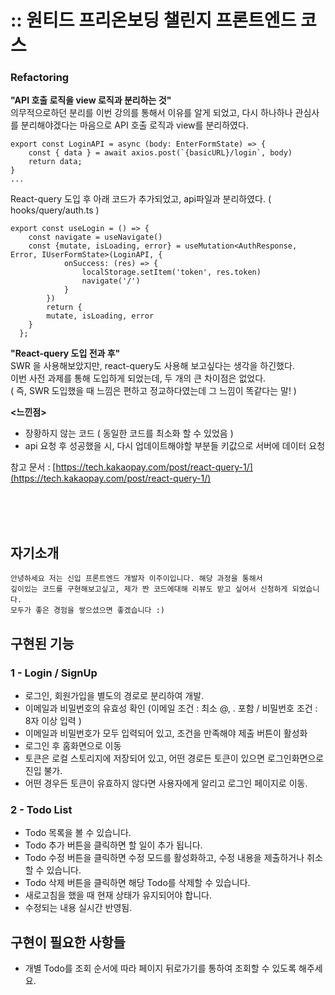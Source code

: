 # :: 원티드 프리온보딩 챌린지 프론트엔드 코스 

### Refactoring 
**"API 호출 로직을 view 로직과 분리하는 것"** <br>
의무적으로하던 분리를 이번 강의를 통해서 이유를 알게 되었고, 다시 하나하나 관심사를 분리해야겠다는 마음으로 API 호출 로직과 view를 분리하였다. 
```
export const LoginAPI = async (body: EnterFormState) => {
    const { data } = await axios.post(`{basicURL}/login`, body)
    return data;
}
...
```
React-query 도입 후 아래 코드가 추가되었고, api파일과 분리하였다. 
( hooks/query/auth.ts )

```
export const useLogin = () => {
    const navigate = useNavigate()
    const {mutate, isLoading, error} = useMutation<AuthResponse, Error, IUserFormState>(LoginAPI, {
            onSuccess: (res) => {
                localStorage.setItem('token', res.token)
                navigate('/')
            }
        }) 
        return {
        mutate, isLoading, error
    }
  };
```


**"React-query 도입 전과 후"** <br>
SWR 을 사용해보았지만, react-query도 사용해 보고싶다는 생각을 하긴했다. <br>
이번 사전 과제를 통해 도입하게 되었는데,  두 개의 큰 차이점은 없었다.  <br>
( 즉, SWR 도입했을 때 느낌은 편하고 정교하다였는데 그 느낌이 똑같다는 말!  )   

**<느낀점>**
- 장황하지 않는 코드 ( 동일한 코드를 최소화 할 수 있었음 )
- api 요청 후 성공했을 시, 다시 업데이트해야할 부분들 키값으로 서버에 데이터 요청

참고 문서 : [https://tech.kakaopay.com/post/react-query-1/](https://tech.kakaopay.com/post/react-query-1/)

<br>
<br>
<br>

## 자기소개 
```
안녕하세요 저는 신입 프론트엔드 개발자 이주이입니다. 해당 과정을 통해서 
깊이있는 코드를 구현해보고싶고, 제가 짠 코드에대해 리뷰도 받고 싶어서 신청하게 되었습니다.
모두가 좋은 경험을 쌓으셨으면 좋겠습니다 :) 
```

## 구현된 기능 
### 1 - Login / SignUp
- 로그인, 회원가입을 별도의 경로로 분리하여 개발.
- 이메일과 비밀번호의 유효성 확인 (이메일 조건 : 최소 @, . 포함 / 비밀번호 조건 : 8자 이상 입력 )
- 이메일과 비밀번호가 모두 입력되어 있고, 조건을 만족해야 제출 버튼이 활성화 
- 로그인 후 홈화면으로 이동 
- 토큰은 로컬 스토리지에 저장되어 있고, 어떤 경로든 토큰이 있으면 로그인화면으로 진입 불가.
- 어떤 경우든 토큰이 유효하지 않다면 사용자에게 알리고 로그인 페이지로 이동.

### 2 - Todo List
 - Todo 목록을 볼 수 있습니다.
 - Todo 추가 버튼을 클릭하면 할 일이 추가 됩니다.
 - Todo 수정 버튼을 클릭하면 수정 모드를 활성화하고, 수정 내용을 제출하거나 취소할 수 있습니다.
 - Todo 삭제 버튼을 클릭하면 해당 Todo를 삭제할 수 있습니다.
 - 새로고침을 했을 때 현재 상태가 유지되어야 합니다.
 - 수정되는 내용 실시간 반영됨. 
 
## 구현이 필요한 사항들 
- 개별 Todo를 조회 순서에 따라 페이지 뒤로가기를 통하여 조회할 수 있도록 해주세요.
